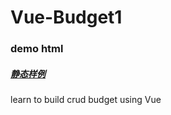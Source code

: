 # Vue-Budget1
### demo html
##### [静态样例](https://azcvcza.github.io/Vue-Budget1)
learn to build crud budget using Vue 

